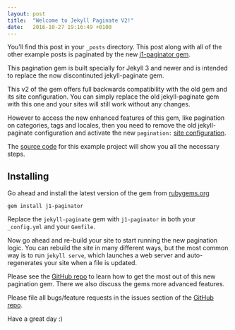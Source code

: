 ```yaml
---
layout: post
title:  "Welcome to Jekyll Paginate V2!"
date:   2016-10-27 19:16:49 +0100
---
```

You’ll find this post in your `_posts` directory. This post along with all of the other example posts is paginated by the new [j1-paginator gem](https://github.com/sverrirs/j1-paginator).

This pagination gem is built specially for Jekyll 3 and newer and is intended to replace the now discontinuted jekyll-paginate gem. 

This v2 of the gem offers full backwards compatibility with the old gem and its site configuration. You can simply replace the old jekyll-paginate gem with this one and your sites will still work without any changes.

However to access the new enhanced features of this gem, like pagination on categories, tags and locales, then you need to remove the old jekyll-paginate configuration and activate the new `pagination:` [site configuration](https://github.com/sverrirs/j1-paginator#site-configuration). 

The [source code](https://github.com/sverrirs/j1-paginator/tree/master/examples) for this example project will show you all the necessary steps.

## Installing

Go ahead and install the latest version of the gem from [rubygems.org](https://rubygems.org/gems/j1-paginator)

```
gem install j1-paginator
```

Replace the `jekyll-paginate` gem with `j1-paginator` in both your `_config.yml` and your `Gemfile`.

Now go ahead and re-build your site to start running the new pagination logic. You can rebuild the site in many different ways, but the most common way is to run `jekyll serve`, which launches a web server and auto-regenerates your site when a file is updated.

Please see the [GitHub repo](https://github.com/sverrirs/j1-paginator) to learn how to get the most out of this new pagination gem. There we also discuss the gems more advanced features. 

Please file all bugs/feature requests in the issues section of the [GitHub repo](https://github.com/sverrirs/j1-paginator/issues).

Have a great day :)
